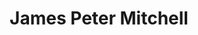 ---
title: "James Peter Mitchell"
template: "new-index.html"
extra:
    resume_data: "resume.yaml"

---